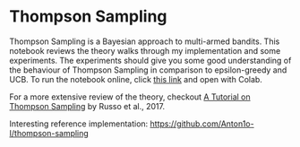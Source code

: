 # Thompson Sampling

Thompson Sampling is a Bayesian approach to multi-armed bandits. This notebook reviews the theory walks through my implementation and some experiments. The experiments should give you some good understanding of the behaviour of Thompson Sampling in comparison to epsilon-greedy and UCB. To run the notebook online, click [this link](https://drive.google.com/file/d/1BHVH712x2Q2As9E5nN5Y8UR74T8w6AMO/view?usp=sharing) and open with Colab.

For a more extensive review of the theory, checkout [A Tutorial on Thompson Sampling](https://arxiv.org/abs/1707.02038) by Russo et al., 2017.

Interesting reference implementation: https://github.com/Anton1o-I/thompson-sampling
